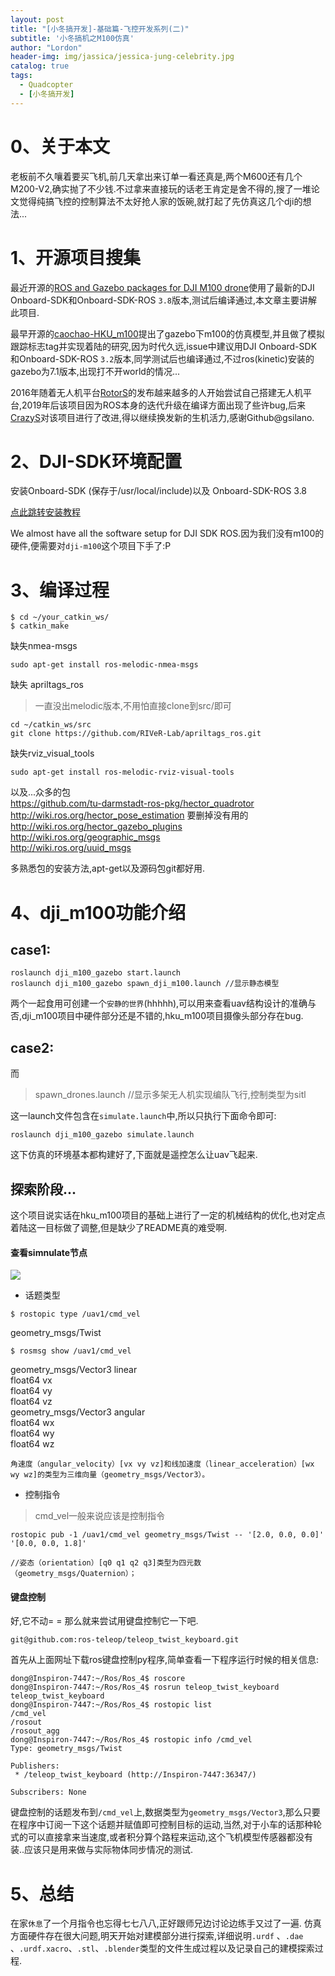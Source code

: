 ```yaml
---
layout: post
title: "[小冬搞开发]-基础篇-飞控开发系列(二)"
subtitle: '小冬搞机之M100仿真'
author: "Lordon"
header-img: img/jassica/jessica-jung-celebrity.jpg
catalog: true
tags:
  - Quadcopter
  - [小冬搞开发]
---
```

# 0、关于本文
老板前不久嚷着要买飞机,前几天拿出来订单一看还真是,两个M600还有几个M200-V2,确实抛了不少钱.不过拿来直接玩的话老王肯定是舍不得的,搜了一堆论文觉得纯搞飞控的控制算法不太好抢人家的饭碗,就打起了先仿真这几个dji的想法...

# 1、开源项目搜集

最近开源的[ROS and Gazebo packages for DJI M100 drone](https://github.com/dji-m100-ros)使用了最新的DJI Onboard-SDK和Onboard-SDK-ROS `3.8`版本,测试后编译通过,本文章主要讲解此项目.

最早开源的[caochao-HKU_m100](https://github.com/caochao39/hku_m100_gazebo)提出了gazebo下m100的仿真模型,并且做了模拟跟踪标志tag并实现着陆的研究,因为时代久远,issue中建议用DJI Onboard-SDK和Onboard-SDK-ROS `3.2`版本,同学测试后也编译通过,不过ros(kinetic)安装的gazebo为7.1版本,出现打不开world的情况...

2016年随着无人机平台[RotorS](https://github.com/ethz-asl/rotors_simulator)的发布越来越多的人开始尝试自己搭建无人机平台,2019年后该项目因为ROS本身的迭代升级在编译方面出现了些许bug,后来[CrazyS](https://github.com/gsilano/CrazyS)对该项目进行了改进,得以继续换发新的生机活力,感谢Github@gsilano.


# 2、DJI-SDK环境配置
安装Onboard-SDK (保存于/usr/local/include)以及
Onboard-SDK-ROS 3.8

[点此跳转安装教程](http://wiki.ros.org/dji_sdk/Tutorials/Getting%20Started)

We almost have all the software setup for DJI SDK ROS.因为我们没有m100的硬件,便需要对`dji-m100`这个项目下手了:P


# 3、编译过程
```
$ cd ~/your_catkin_ws/
$ catkin_make
```

缺失nmea-msgs
```
sudo apt-get install ros-melodic-nmea-msgs
```

缺失 apriltags_ros
> 一直没出melodic版本,不用怕直接clone到src/即可
```
cd ~/catkin_ws/src
git clone https://github.com/RIVeR-Lab/apriltags_ros.git
```

缺失rviz_visual_tools
```
sudo apt-get install ros-melodic-rviz-visual-tools
```
以及...众多的包<br>
https://github.com/tu-darmstadt-ros-pkg/hector_quadrotor<br>
http://wiki.ros.org/hector_pose_estimation 要删掉没有用的<br>
http://wiki.ros.org/hector_gazebo_plugins<br>
http://wiki.ros.org/geographic_msgs<br>
http://wiki.ros.org/uuid_msgs<br>


多熟悉包的安装方法,apt-get以及源码包git都好用.


# 4、dji_m100功能介绍
## case1:
```
roslaunch dji_m100_gazebo start.launch 
roslaunch dji_m100_gazebo spawn_dji_m100.launch //显示静态模型
```

两个一起食用可创建一个`安静的世界`(hhhhh),可以用来查看uav结构设计的准确与否,dji_m100项目中硬件部分还是不错的,hku_m100项目摄像头部分存在bug.<br>

## case2:
而

> spawn_drones.launch //显示多架无人机实现编队飞行,控制类型为sitl


这一launch文件包含在`simulate.launch`中,所以只执行下面命令即可:
```
roslaunch dji_m100_gazebo simulate.launch
```

这下仿真的环境基本都构建好了,下面就是遥控怎么让uav飞起来.

## 探索阶段...
这个项目说实话在hku_m100项目的基础上进行了一定的机械结构的优化,也对定点着陆这一目标做了调整,但是缺少了README真的难受啊.

#### 查看simnulate节点

<img src="/img/200223image/rosgraph.png">

- 话题类型
```
$ rostopic type /uav1/cmd_vel
```

geometry_msgs/Twist

```
$ rosmsg show /uav1/cmd_vel
```

geometry_msgs/Vector3 linear<br>
  float64 vx<br>
  float64 vy<br>
  float64 vz<br>
geometry_msgs/Vector3 angular<br>
  float64 wx<br>
  float64 wy<br>
  float64 wz<br>
```
角速度（angular_velocity）[vx vy vz]和线加速度（linear_acceleration）[wx wy wz]的类型为三维向量（geometry_msgs/Vector3）。
```

- 控制指令
> cmd_vel一般来说应该是控制指令
```
rostopic pub -1 /uav1/cmd_vel geometry_msgs/Twist -- '[2.0, 0.0, 0.0]' '[0.0, 0.0, 1.8]'

//姿态（orientation）[q0 q1 q2 q3]类型为四元数（geometry_msgs/Quaternion）；
```


#### 键盘控制
好,它不动= = 那么就来尝试用键盘控制它一下吧.
```
git@github.com:ros-teleop/teleop_twist_keyboard.git
```

首先从上面网址下载ros键盘控制py程序,简单查看一下程序运行时候的相关信息:
```
dong@Inspiron-7447:~/Ros/Ros_4$ roscore
dong@Inspiron-7447:~/Ros/Ros_4$ rosrun teleop_twist_keyboard teleop_twist_keyboard
dong@Inspiron-7447:~/Ros/Ros_4$ rostopic list
/cmd_vel
/rosout
/rosout_agg
dong@Inspiron-7447:~/Ros/Ros_4$ rostopic info /cmd_vel 
Type: geometry_msgs/Twist

Publishers: 
 * /teleop_twist_keyboard (http://Inspiron-7447:36347/)

Subscribers: None
```
键盘控制的话题发布到`/cmd_vel`上,数据类型为`geometry_msgs/Vector3`,那么只要在程序中订阅一下这个话题并赋值即可控制目标的运动,当然,对于小车的话那种轮式的可以直接拿来当速度,或者积分算个路程来运动,这个飞机模型传感器都没有装..应该只是用来做与实际物体同步情况的测试.

# 5、总结
在家`休息`了一个月指令也忘得七七八八,正好跟师兄边讨论边练手又过了一遍.
仿真方面硬件存在很大问题,明天开始对建模部分进行探索,详细说明`.urdf` 、`.dae` 、`.urdf.xacro`、`.stl`、`.blender`类型的文件生成过程以及记录自己的建模探索过程.










